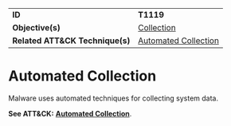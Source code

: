 |||
|---------|------------------------|
|**ID**|**T1119**|
|**Objective(s)**|[Collection](https://github.com/MAECProject/malware-behaviors/tree/master/collection)|
|**Related ATT&CK Technique(s)**|[Automated Collection](https://attack.mitre.org/techniques/T1119/)|

Automated Collection
====================
Malware uses automated techniques for collecting system data.

**See ATT&CK:** [**Automated Collection**](https://attack.mitre.org/techniques/T1119/).